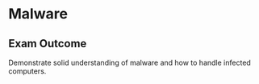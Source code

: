 # Malware

## Exam Outcome

Demonstrate solid understanding of malware and how to handle infected computers.
